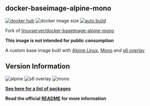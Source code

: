 [appurl]: https://alpinelinux.org
[s6overlay]: https://github.com/just-containers/s6-overlay
[monourl]: https://www.mono-project.com

## docker-baseimage-alpine-mono
[![docker hub](https://img.shields.io/badge/docker_hub-link-blue?style=for-the-badge&logo=docker)](https://hub.docker.com/r/vcxpz/baseimage-alpine-mono) ![docker image size](https://img.shields.io/docker/image-size/vcxpz/baseimage-alpine-mono?style=for-the-badge&logo=docker) [![auto build](https://img.shields.io/badge/docker_builds-automated-blue?style=for-the-badge&logo=docker?color=d1aa67)](https://github.com/hydazz/docker-baseimage-alpine-mono/actions?query=workflow%3A"Auto+Builder+CI")

Fork of [linuxserver/docker-baseimage-alpine-mono](https://github.com/linuxserver/docker-baseimage-alpine-mono/)

**This image is not intended for public consumption**

A custom base image built with [Alpine Linux][appurl], [Mono][monourl] and [s6 overlay][s6overlay]

## Version Information
![alpine](https://img.shields.io/badge/alpine-edge-0D597F?style=for-the-badge&logo=alpine-linux) ![s6 overlay](https://img.shields.io/badge/s6_overlay-2.1.0.2-blue?style=for-the-badge) ![mono](https://img.shields.io/badge/mono-6.12.0.107-blue?style=for-the-badge)

**[See here for a list of packages](https://github.com/hydazz/docker-baseimage-alpine-mono/blob/main/package_versions.txt)**

**Read the official [README](https://github.com/linuxserver/docker-baseimage-alpine-mono/) for more information**
